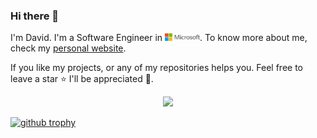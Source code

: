 ### Hi there 👋

<!--
**daviddwlee84/daviddwlee84** is a ✨ _special_ ✨ repository because its `README.md` (this file) appears on your GitHub profile.

Here are some ideas to get you started:

- 🔭 I’m currently working on ...
- 🌱 I’m currently learning ...
- 👯 I’m looking to collaborate on ...
- 🤔 I’m looking for help with ...
- 💬 Ask me about ...
- 📫 How to reach me: ...
- 😄 Pronouns: ...
- ⚡ Fun fact: ...
-->

I'm David. I'm a Software Engineer in <img src='./images/microsoft_logo.svg' style="width: 4em;">.
To know more about me, check my [personal website](https://dwlee-personal-website.netlify.app/).

If you like my projects, or any of my repositories helps you. Feel free to leave a star ⭐ I'll be appreciated 🤣.

<p align="center">
  <img src="https://github-readme-stats.vercel.app/api/?username=daviddwlee84&theme=prussian&show_icons=true&count_private=true">
</p>

<!-- Dark theme: https://github-profile-trophy.vercel.app/?username=daviddwlee84&theme=onedark -->
[![github trophy](https://github-profile-trophy.vercel.app/?username=daviddwlee84)](https://github.com/ryo-ma/github-profile-trophy/)
